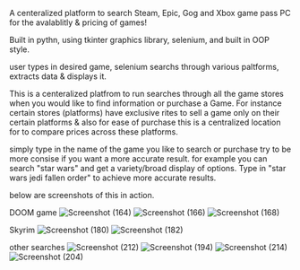 A centeralized platform to search Steam, Epic, Gog and Xbox game pass PC for the avalablitly & pricing of games!

Built in pythn, using tkinter graphics library, selenium, and built in OOP style.

user types in desired game, selenium searchs through various paltforms, extracts data & displays it.

This is a centeralized platfrom to run searches through all the game stores when you would like to find
information or purchase a Game. For instance certain stores (platforms) have exclusive rites to sell a 
game only on their certain platforms & also for ease of purchase this is a centralized location for to compare 
prices across these platforms. 

simply type in the name of the game you like to search or purchase try to be more consise if you want a more accurate result.
for example you can search "star wars" and get a variety/broad display of options. Type in "star wars jedi fallen order" 
to achieve more accurate results.

below are screenshots of this in action.

DOOM game
![Screenshot (164)](https://github.com/user-attachments/assets/c87da7ef-4fd8-40b6-b079-43b340009d3f)
![Screenshot (166)](https://github.com/user-attachments/assets/612ff7ab-810b-4c03-9e81-0f54d70560ed)
![Screenshot (168)](https://github.com/user-attachments/assets/7c8f1b83-4a51-4acb-a6fc-4854a02c3ec7)

Skyrim
![Screenshot (180)](https://github.com/user-attachments/assets/544612a2-3e35-485a-8fbf-9224833b93f6)
![Screenshot (182)](https://github.com/user-attachments/assets/24e2002a-e9f6-4830-8afe-18bf4c6dd2bc)

other searches
![Screenshot (212)](https://github.com/user-attachments/assets/27753499-c2f6-4f17-b5d2-0d2d35f912a8)
![Screenshot (194)](https://github.com/user-attachments/assets/dac78e61-c2e1-4ab9-ae5d-7017a2185789)
![Screenshot (214)](https://github.com/user-attachments/assets/8c8cfac4-6c08-47b2-ba61-6e8f87de9548)
![Screenshot (204)](https://github.com/user-attachments/assets/1c89a75b-042a-455e-ba65-1d8a0dad939a)


